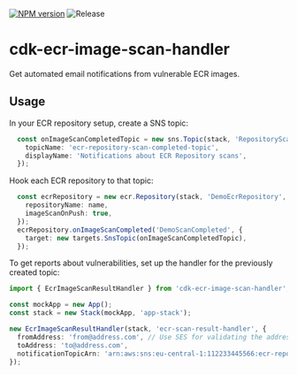 [![NPM version](https://badge.fury.io/js/cdk-ecr-image-scan-handler.svg)](https://badge.fury.io/js/cdk-ecr-image-scan-handler)
![Release](https://github.com/markusl/cdk-ecr-image-scan-handler/workflows/Release/badge.svg)

# cdk-ecr-image-scan-handler

Get automated email notifications from vulnerable ECR images.

## Usage

In your ECR repository setup, create a SNS topic:

```ts
  const onImageScanCompletedTopic = new sns.Topic(stack, 'RepositoryScanTopic', {
    topicName: 'ecr-repository-scan-completed-topic',
    displayName: 'Notifications about ECR Repository scans',
  });
```

Hook each ECR repository to that topic:

```ts
  const ecrRepository = new ecr.Repository(stack, 'DemoEcrRepository', {
    repositoryName: name,
    imageScanOnPush: true,
  });
  ecrRepository.onImageScanCompleted('DemoScanCompleted', {
    target: new targets.SnsTopic(onImageScanCompletedTopic),
  });
```

To get reports about vulnerabilities, set up the handler for the previously created topic:

```ts
import { EcrImageScanResultHandler } from 'cdk-ecr-image-scan-handler';

const mockApp = new App();
const stack = new Stack(mockApp, 'app-stack');

new EcrImageScanResultHandler(stack, 'ecr-scan-result-handler', {
  fromAddress: 'from@address.com', // Use SES for validating the addresses
  toAddress: 'to@address.com',
  notificationTopicArn: 'arn:aws:sns:eu-central-1:112233445566:ecr-repository-scan-completed-topic',
});
```
